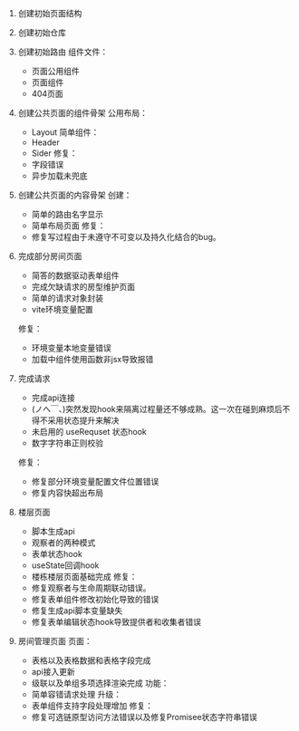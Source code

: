 1. 创建初始页面结构

2. 创建初始仓库

3. 创建初始路由
    组件文件：
    - 页面公用组件
    - 页面组件
    - 404页面
4. 创建公共页面的组件骨架
    公用布局：
    - Layout
    简单组件：
    - Header
    - Sider
    修复：
    - 字段错误
    - 异步加载未兜底
5. 创建公共页面的内容骨架
    创建：
    - 简单的路由名字显示
    - 简单布局页面
    修复：
    - 修复写过程由于未遵守不可变以及持久化结合的bug。

6. 完成部分房间页面
    - 简答的数据驱动表单组件
    - 完成欠缺请求的房型维护页面
    - 简单的请求对象封装
    - vite环境变量配置

    修复：
    - 环境变量本地变量错误
    - 加载中组件使用函数非jsx导致报错
    
7. 完成请求
    - 完成api连接
    - (ノへ￣、)突然发现hook来隔离过程量还不够成熟。这一次在碰到麻烦后不得不采用状态提升来解决
    - 未启用的 useRequset 状态hook
    - 数字字符串正则校验
    
    修复：
    - 修复部分环境变量配置文件位置错误
    - 修复内容快超出布局

8. 楼层页面
    - 脚本生成api
    - 观察者的两种模式
    - 表单状态hook
    - useState回调hook
    - 楼栋楼层页面基础完成
    修复：
    - 修复观察者与生命周期联动错误。
    - 修复表单组件修改初始化导致的错误
    - 修复生成api脚本变量缺失
    - 修复表单编辑状态hook导致提供者和收集者错误

9. 房间管理页面
    页面：
    - 表格以及表格数据和表格字段完成
    - api接入更新
    - 级联以及单组多项选择渲染完成
    功能：
    - 简单容错请求处理
    升级：
    - 表单组件支持字段处理增加
    修复：
    - 修复可选链原型访问方法错误以及修复Promisee状态字符串错误